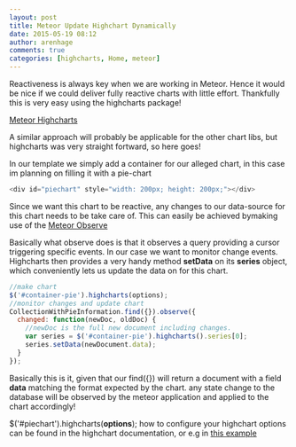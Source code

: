 ```yaml
---
layout: post
title: Meteor Update Highchart Dynamically
date: 2015-05-19 08:12
author: arenhage
comments: true
categories: [highcharts, Home, meteor]
---
```

Reactiveness is always key when we are working in Meteor. Hence it would be nice if we could deliver fully reactive charts with little effort. Thankfully this is very easy using the highcharts package!

<!--more-->

<a href="https://atmospherejs.com/maazalik/highcharts" title="Highcharts">Meteor Highcharts</a>

A similar approach will probably be applicable for the other chart libs, but highcharts was very straight fortward, so here goes!

In our template we simply add a container for our alleged chart, in this case im planning on filling it with a pie-chart

```javascript
<div id="piechart" style="width: 200px; height: 200px;"></div>
```

Since we want this chart to be reactive, any changes to our data-source for this chart needs to be take care of. This can easily be achieved bymaking use of the <a href="http://docs.meteor.com/#/full/observe" title="Meteor Observe">Meteor Observe</a>

Basically what observe does is that it observes a query providing a cursor triggering specific events. In our case we want to monitor change events.
Highcharts then provides a very handy method <strong>setData</strong> on its <strong>series</strong> object, which conveniently lets us update the data on for this chart.

```javascript
//make chart
$('#container-pie').highcharts(options);
//monitor changes and update chart
CollectionWithPieInformation.find({}).observe({
  changed: function(newDoc, oldDoc) {
    //newDoc is the full new document including changes.
    var series = $('#container-pie').highcharts().series[0];
    series.setData(newDocument.data);
  }
});
```

Basically this is it, given that our find({}) will return a document with a field <strong>data</strong> matching the format expected by the chart. any state change to the database will be observed by the meteor application and applied to the chart accordingly!

$('#piechart').highcharts(<strong>options</strong>);
how to configure your highchart options can be found in the highchart documentation, or e.g in <a href="http://www.highcharts.com/demo/pie-basic" title="this example" target="_blank">this example</a>
